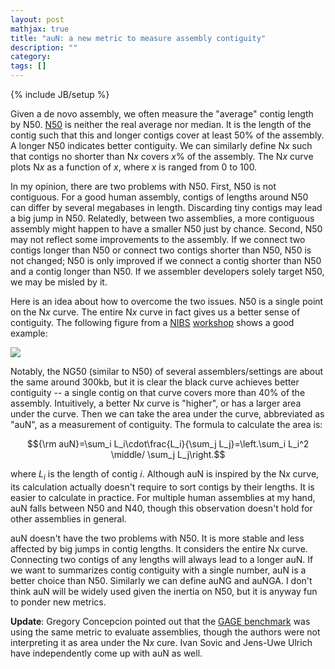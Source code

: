 ```yaml
---
layout: post
mathjax: true
title: "auN: a new metric to measure assembly contiguity"
description: ""
category: 
tags: []
---
```

{% include JB/setup %}

Given a de novo assembly, we often measure the "average" contig length by
N50. [N50][n50] is neither the real average nor median. It is the length of the
contig such that this and longer contigs cover at least 50% of the assembly. A
longer N50 indicates better contiguity. We can similarly define N*x* such that
contigs no shorter than N*x* covers *x*% of the assembly. The N*x* curve plots
N*x* as a function of *x*, where *x* is ranged from 0 to 100.

In my opinion, there are two problems with N50. First, N50 is not contiguous.
For a good human assembly, contigs of lengths around N50 can differ by several
megabases in length. Discarding tiny contigs may lead a big jump in N50.
Relatedly, between two assemblies, a more contiguous assembly might happen to
have a smaller N50 just by chance. Second, N50 may not reflect some
improvements to the assembly. If we connect two contigs longer than N50 or
connect two contigs shorter than N50, N50 is not changed; N50 is only improved
if we connect a contig shorter than N50 and a contig longer than N50. If
we assembler developers solely target N50, we may be misled by it.

Here is an idea about how to overcome the two issues. N50 is a single point on
the N*x* curve. The entire N*x* curve in fact gives us a better sense of
contiguity. The following figure from a [NIBS][nibs] [workshop][ws] shows a
good example:

<!--
<img src="images/NGx_plot.png" width=480></img>
-->

![](http://lh3.github.io/images/NGx_plot.png)

Notably, the NG50 (similar to N50) of several assemblers/settings are about the
same around 300kb, but it is clear the black curve achieves better contiguity
-- a single contig on that curve covers more than 40% of the assembly.
Intuitively, a better N*x* curve is "higher", or has a larger area under the
curve. Then we can take the area under the curve, abbreviated as "auN", as a
measurement of contiguity. The formula to calculate the area is:

$${\rm auN}=\sum_i L_i\cdot\frac{L_i}{\sum_j L_j}=\left.\sum_i L_i^2 \middle/ \sum_j L_j\right.$$

where $L_i$ is the length of contig $i$. Although auN is inspired by the N*x*
curve, its calculation actually doesn't require to sort contigs by their
lengths. It is easier to calculate in practice. For multiple human assemblies
at my hand, auN falls between N50 and N40, though this observation doesn't hold
for other assemblies in general.

auN doesn't have the two problems with N50. It is more stable and less affected
by big jumps in contig lengths. It considers the entire N*x* curve. Connecting
two contigs of any lengths will always lead to a longer auN. If we want to
summarizes contig contiguity with a single number, auN is a better choice than
N50. Similarly we can define auNG and auNGA. I don't think auN will be widely
used given the inertia on N50, but it is anyway fun to ponder new metrics.

**Update**: Gregory Concepcion pointed out that the [GAGE benchmark][gage] was
using the same metric to evaluate assemblies, though the authors were not
interpreting it as area under the N*x* cure. Ivan Sovic and Jens-Uwe Ulrich
have independently come up with auN as well.

[n50]: https://en.wikipedia.org/wiki/N50,_L50,_and_related_statistics
[nibs]: https://nbis.se/
[ws]: https://nbisweden.github.io/workshop-genome_assembly/index
[gage]: https://www.ncbi.nlm.nih.gov/pubmed/22147368
